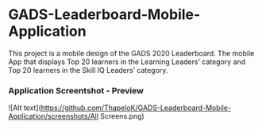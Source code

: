 # GADS-Leaderboard-Mobile-Application
 This project is  a mobile design of the GADS 2020 Leaderboard. The mobile App that displays Top 20 learners in the Learning Leaders’ category and Top 20 learners in the Skill IQ Leaders’ category.

### Application Screentshot - Preview

![Alt text](https://github.com/ThapeloK/GADS-Leaderboard-Mobile-Application/screenshots/All Screens.png)
